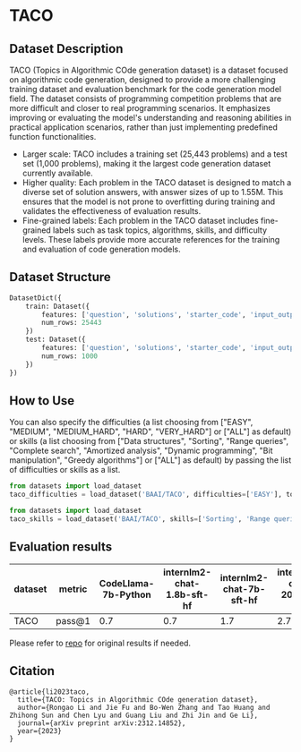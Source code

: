 # TACO
## Dataset Description
TACO (Topics in Algorithmic COde generation dataset) is a dataset focused on algorithmic code generation, designed to provide a more challenging training dataset and evaluation benchmark for the code generation model field. The dataset consists of programming competition problems that are more difficult and closer to real programming scenarios. It emphasizes improving or evaluating the model's understanding and reasoning abilities in practical application scenarios, rather than just implementing predefined function functionalities.

* Larger scale: TACO includes a training set (25,443 problems) and a test set (1,000 problems), making it the largest code generation dataset currently available.
* Higher quality: Each problem in the TACO dataset is designed to match a diverse set of solution answers, with answer sizes of up to 1.55M. This ensures that the model is not prone to overfitting during training and validates the effectiveness of evaluation results.
* Fine-grained labels: Each problem in the TACO dataset includes fine-grained labels such as task topics, algorithms, skills, and difficulty levels. These labels provide more accurate references for the training and evaluation of code generation models.


## Dataset Structure
```python
DatasetDict({
    train: Dataset({
        features: ['question', 'solutions', 'starter_code', 'input_output', 'difficulty', 'raw_tags', 'name', 'source', 'tags', 'skill_types', 'url', 'Expected Auxiliary Space', 'time_limit', 'date', 'picture_num', 'memory_limit', 'Expected Time Complexity'],
        num_rows: 25443
    })
    test: Dataset({
        features: ['question', 'solutions', 'starter_code', 'input_output', 'difficulty', 'raw_tags', 'name', 'source', 'tags', 'skill_types', 'url', 'Expected Auxiliary Space', 'time_limit', 'date', 'picture_num', 'memory_limit', 'Expected Time Complexity'],
        num_rows: 1000
    })
})
```
## How to Use
You can also specify the difficulties (a list choosing from ["EASY", "MEDIUM", "MEDIUM_HARD", "HARD", "VERY_HARD"] or ["ALL"] as default) or skills (a list choosing from ["Data structures", "Sorting", "Range queries", "Complete search", "Amortized analysis", "Dynamic programming", "Bit manipulation", "Greedy algorithms"] or ["ALL"] as default) by passing the list of difficulties or skills as a list.
```python
from datasets import load_dataset
taco_difficulties = load_dataset('BAAI/TACO', difficulties=['EASY'], token=YOUR_HF_TOKEN)
```
```python
from datasets import load_dataset
taco_skills = load_dataset('BAAI/TACO', skills=['Sorting', 'Range queries'], token=YOUR_HF_TOKEN)
```
## Evaluation results

| dataset              | metric   | CodeLlama-7b-Python | internlm2-chat-1.8b-sft-hf  | internlm2-chat-7b-sft-hf | internlm2-chat-20b-sft-hf | 
|-----------------------|----------|-------------|-------------|-------------|-------------|
| TACO                   | pass@1   | 0.7         | 0.7           | 1.7           | 2.7           | 


Please refer to [repo](https://github.com/FlagOpen/TACO/tree/main?tab=readme-ov-file) for original results if needed.

## Citation
```
@article{li2023taco,
  title={TACO: Topics in Algorithmic COde generation dataset},
  author={Rongao Li and Jie Fu and Bo-Wen Zhang and Tao Huang and Zhihong Sun and Chen Lyu and Guang Liu and Zhi Jin and Ge Li},
  journal={arXiv preprint arXiv:2312.14852},
  year={2023}
}
```